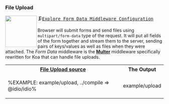 ### File Upload

<a href="../../wiki/Form-Data"><img src="https://raw.github.com/idiocc/core/master/images/multer.svg?sanitize=true" align="left" height="100"></a>
<kbd>🗜[Explore Form Data Middleware Configuration](../../wiki/Form-Data)</kbd>

Browser will submit forms and send files using `multipart/form-data` type of the request. It will put all fields of the form together and stream them to the server, sending pairs of keys/values as well as files when they were attached. The _Form Data_ middleware is the **[Multer](https://github.com/expressjs/multer)** middleware specifically rewritten for Koa that can handle file uploads.

<table>
<!-- block-start -->
<tr><th><a href="example/upload.js">File Upload source</a></th><th>The Output</th></tr>
<tr><td>

%EXAMPLE: example/upload, ../compile => @idio/idio%
</td>
<td>

<fork lang="js">example/upload</fork>
</td>
<!-- <td>%FORKERR-fs example/session%</td> -->
</tr>
</table>